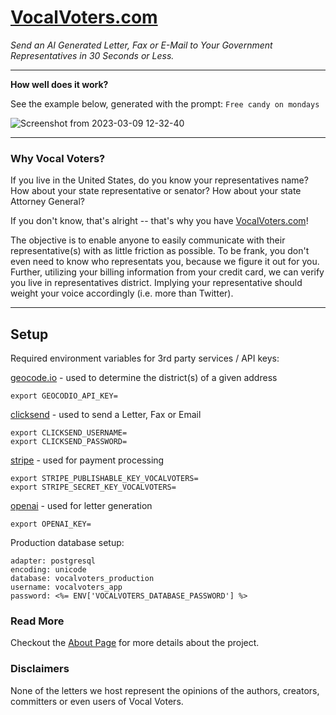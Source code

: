 [VocalVoters.com](https://vocalvoters.com)
==========

*Send an AI Generated Letter, Fax or E-Mail to Your Government Representatives in 30 Seconds or Less.*

--------------------------

**How well does it work?** 

See the example below, generated with the prompt: `Free candy on mondays`

![Screenshot from 2023-03-09 12-32-40](https://user-images.githubusercontent.com/1498748/224122005-83166520-8ecf-4fbf-91e1-67cc6a402b27.png)


------------------------

### Why Vocal Voters?

If you live in the United States, do you know your representatives name? How about your state representative or senator? How about your state Attorney General?

If you don't know, that's alright -- that's why you have [VocalVoters.com](https://vocalvoters.com)!

The objective is to enable anyone to easily communicate with their representative(s) with as little friction as possible. To be frank, you don't even need to know who representats you, because we figure it out for you. Further, utilizing your billing information from your credit card, we can verify you live in representatives district. Implying your representative should weight your voice accordingly (i.e. more than Twitter).

------------------------

## Setup

Required environment variables for 3rd party services / API keys:

[geocode.io](https://geocod.io/) - used to determine the district(s) of a given address

```
export GEOCODIO_API_KEY=
```

[clicksend](https://clicksend.com/) - used to send a Letter, Fax or Email
```
export CLICKSEND_USERNAME=
export CLICKSEND_PASSWORD=
```

[stripe](https://stripe.com/) - used for payment processing
```
export STRIPE_PUBLISHABLE_KEY_VOCALVOTERS=
export STRIPE_SECRET_KEY_VOCALVOTERS=
```

[openai](https://openai.com/) - used for letter generation
```
export OPENAI_KEY=
```

Production database setup:
```
adapter: postgresql
encoding: unicode
database: vocalvoters_production
username: vocalvoters_app
password: <%= ENV['VOCALVOTERS_DATABASE_PASSWORD'] %>
```

### Read More

Checkout the [About Page](https://vocalvoters.com/about) for more details about the project.

### Disclaimers

None of the letters we host represent the opinions of the authors, creators, committers or even users of Vocal Voters.
